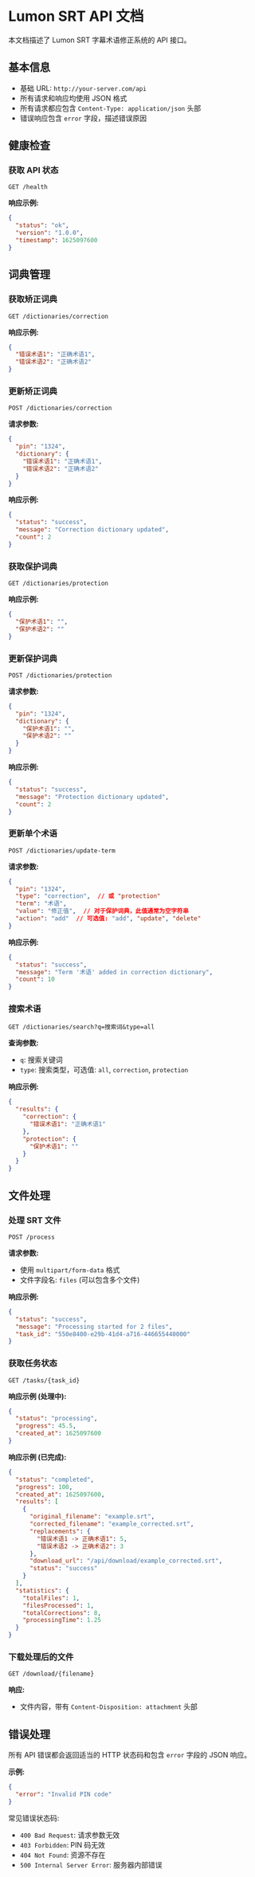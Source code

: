 # Lumon SRT API 文档

本文档描述了 Lumon SRT 字幕术语修正系统的 API 接口。

## 基本信息

- 基础 URL: `http://your-server.com/api`
- 所有请求和响应均使用 JSON 格式
- 所有请求都应包含 `Content-Type: application/json` 头部
- 错误响应包含 `error` 字段，描述错误原因

## 健康检查

### 获取 API 状态

```
GET /health
```

**响应示例:**

```json
{
  "status": "ok",
  "version": "1.0.0",
  "timestamp": 1625097600
}
```

## 词典管理

### 获取矫正词典

```
GET /dictionaries/correction
```

**响应示例:**

```json
{
  "错误术语1": "正确术语1",
  "错误术语2": "正确术语2"
}
```

### 更新矫正词典

```
POST /dictionaries/correction
```

**请求参数:**

```json
{
  "pin": "1324",
  "dictionary": {
    "错误术语1": "正确术语1",
    "错误术语2": "正确术语2"
  }
}
```

**响应示例:**

```json
{
  "status": "success",
  "message": "Correction dictionary updated",
  "count": 2
}
```

### 获取保护词典

```
GET /dictionaries/protection
```

**响应示例:**

```json
{
  "保护术语1": "",
  "保护术语2": ""
}
```

### 更新保护词典

```
POST /dictionaries/protection
```

**请求参数:**

```json
{
  "pin": "1324",
  "dictionary": {
    "保护术语1": "",
    "保护术语2": ""
  }
}
```

**响应示例:**

```json
{
  "status": "success",
  "message": "Protection dictionary updated",
  "count": 2
}
```

### 更新单个术语

```
POST /dictionaries/update-term
```

**请求参数:**

```json
{
  "pin": "1324",
  "type": "correction",  // 或 "protection"
  "term": "术语",
  "value": "修正值",  // 对于保护词典，此值通常为空字符串
  "action": "add"  // 可选值: "add", "update", "delete"
}
```

**响应示例:**

```json
{
  "status": "success",
  "message": "Term '术语' added in correction dictionary",
  "count": 10
}
```

### 搜索术语

```
GET /dictionaries/search?q=搜索词&type=all
```

**查询参数:**

- `q`: 搜索关键词
- `type`: 搜索类型，可选值: `all`, `correction`, `protection`

**响应示例:**

```json
{
  "results": {
    "correction": {
      "错误术语1": "正确术语1"
    },
    "protection": {
      "保护术语1": ""
    }
  }
}
```

## 文件处理

### 处理 SRT 文件

```
POST /process
```

**请求参数:**

- 使用 `multipart/form-data` 格式
- 文件字段名: `files` (可以包含多个文件)

**响应示例:**

```json
{
  "status": "success",
  "message": "Processing started for 2 files",
  "task_id": "550e8400-e29b-41d4-a716-446655440000"
}
```

### 获取任务状态

```
GET /tasks/{task_id}
```

**响应示例 (处理中):**

```json
{
  "status": "processing",
  "progress": 45.5,
  "created_at": 1625097600
}
```

**响应示例 (已完成):**

```json
{
  "status": "completed",
  "progress": 100,
  "created_at": 1625097600,
  "results": [
    {
      "original_filename": "example.srt",
      "corrected_filename": "example_corrected.srt",
      "replacements": {
        "错误术语1 -> 正确术语1": 5,
        "错误术语2 -> 正确术语2": 3
      },
      "download_url": "/api/download/example_corrected.srt",
      "status": "success"
    }
  ],
  "statistics": {
    "totalFiles": 1,
    "filesProcessed": 1,
    "totalCorrections": 8,
    "processingTime": 1.25
  }
}
```

### 下载处理后的文件

```
GET /download/{filename}
```

**响应:**

- 文件内容，带有 `Content-Disposition: attachment` 头部

## 错误处理

所有 API 错误都会返回适当的 HTTP 状态码和包含 `error` 字段的 JSON 响应。

**示例:**

```json
{
  "error": "Invalid PIN code"
}
```

常见错误状态码:

- `400 Bad Request`: 请求参数无效
- `403 Forbidden`: PIN 码无效
- `404 Not Found`: 资源不存在
- `500 Internal Server Error`: 服务器内部错误
